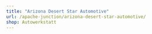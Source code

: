 ```yaml
---
title: "Arizona Desert Star Automotive"
url: /apache-junction/arizona-desert-star-automotive/
shop: Autowerkstatt
---
```

